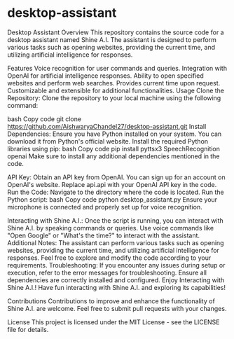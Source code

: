 # desktop-assistant

Desktop Assistant
Overview
This repository contains the source code for a desktop assistant named Shine A.I. The assistant is designed to perform various tasks such as opening websites, providing the current time, and utilizing artificial intelligence for responses.

Features
Voice recognition for user commands and queries.
Integration with OpenAI for artificial intelligence responses.
Ability to open specified websites and perform web searches.
Provides current time upon request.
Customizable and extensible for additional functionalities.
Usage
Clone the Repository:
Clone the repository to your local machine using the following command:

bash
Copy code
git clone https://github.com/AishwaryaChandel27/desktop-assistant.git
Install Dependencies:
Ensure you have Python installed on your system. You can download it from Python's official website.
Install the required Python libraries using pip:
bash
Copy code
pip install pyttsx3 SpeechRecognition openai
Make sure to install any additional dependencies mentioned in the code.

API Key:
Obtain an API key from OpenAI. You can sign up for an account on OpenAI's website.
Replace api.api with your OpenAI API key in the code.
Run the Code:
Navigate to the directory where the code is located.
Run the Python script:
bash
Copy code
python desktop_assistant.py
Ensure your microphone is connected and properly set up for voice recognition.

Interacting with Shine A.I.:
Once the script is running, you can interact with Shine A.I. by speaking commands or queries.
Use voice commands like "Open Google" or "What's the time?" to interact with the assistant.
Additional Notes:
The assistant can perform various tasks such as opening websites, providing the current time, and utilizing artificial intelligence for responses.
Feel free to explore and modify the code according to your requirements.
Troubleshooting:
If you encounter any issues during setup or execution, refer to the error messages for troubleshooting.
Ensure all dependencies are correctly installed and configured.
Enjoy Interacting with Shine A.I.!
Have fun interacting with Shine A.I. and exploring its capabilities!

Contributions
Contributions to improve and enhance the functionality of Shine A.I. are welcome. Feel free to submit pull requests with your changes.

License
This project is licensed under the MIT License - see the LICENSE file for details.
